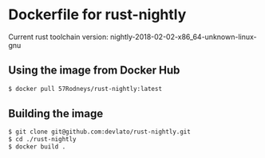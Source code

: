 # Dockerfile for rust-nightly

Current rust toolchain version: nightly-2018-02-02-x86_64-unknown-linux-gnu

## Using the image from Docker Hub

```sh
$ docker pull 57Rodneys/rust-nightly:latest
```

## Building the image

```sh
$ git clone git@github.com:devlato/rust-nightly.git
$ cd ./rust-nightly
$ docker build .
```
